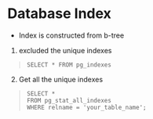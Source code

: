 # Database Index

- Index is constructed from b-tree


1. excluded the unique indexes
> ```
> SELECT * FROM pg_indexes
> ```

2. Get all the unique indexes
>```
>SELECT *
>FROM pg_stat_all_indexes
>WHERE relname = 'your_table_name';
>```
